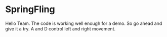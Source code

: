# SpringFling
Hello Team.
The code is working well enough for a demo. So go ahead and give it a try.
A and D control left and right movement.

